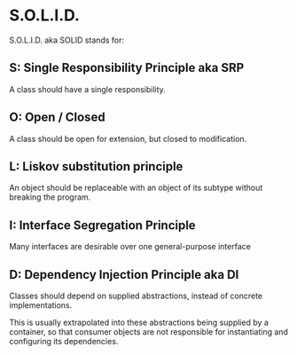 S.O.L.I.D.
==========

S.O.L.I.D. aka SOLID stands for:

S: Single Responsibility Principle aka SRP
------------------------------------------

A class should have a single responsibility.

O: Open / Closed
----------------

A class should be open for extension, but closed to modification.

L: Liskov substitution principle
--------------------------------

An object should be replaceable with an object of its subtype without breaking the program.

I: Interface Segregation Principle
----------------------------------

Many interfaces are desirable over one general-purpose interface

D: Dependency Injection Principle aka DI
----------------------------------------

Classes should depend on supplied abstractions, instead of concrete implementations.

This is usually extrapolated into these abstractions being supplied by a container, so that consumer objects are
not responsible for instantiating and configuring its dependencies.
